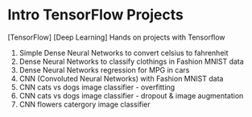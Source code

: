 # Intro TensorFlow Projects

[TensorFlow] [Deep Learning] Hands on projects with Tensorflow

1. Simple Dense Neural Networks to convert celsius to fahrenheit
2. Dense Neural Networks to classify clothings in Fashion MNIST data
3. Dense Neural Networks regression for MPG in cars
4. CNN (Convoluted Neural Networks) with Fashion MNIST data
5. CNN cats vs dogs image classifier - overfitting
6. CNN cats vs dogs image classifier - dropout & image augmentation
7. CNN flowers catergory image classifier

